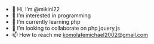 - 👋 Hi, I’m @mikini22
- 👀 I’m interested in programming
- 🌱 I’m currently learning php
- 💞️ I’m looking to collaborate on php,jquery,js
- 📫 How to reach me komolafemichael2002@gmail.com

<!---
mikini22/mikini22 is a ✨ special ✨ repository because its `README.md` (this file) appears on your GitHub profile.
You can click the Preview link to take a look at your changes.
--->
